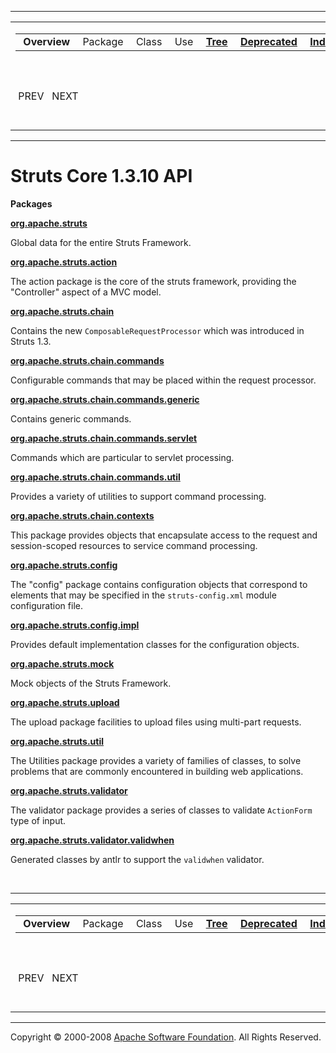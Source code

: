 ------------------------------------------------------------------------

<span id="navbar_top"></span> [](#skip-navbar_top "Skip navigation links")

<table>
<colgroup>
<col width="50%" />
<col width="50%" />
</colgroup>
<tbody>
<tr class="odd">
<td align="left"><span id="navbar_top_firstrow"></span>
<table>
<tbody>
<tr class="odd">
<td align="left"> <strong>Overview</strong> </td>
<td align="left">Package </td>
<td align="left">Class </td>
<td align="left">Use </td>
<td align="left"><a href="overview-tree.html.md"><strong>Tree</strong></a> </td>
<td align="left"><a href="deprecated-list.html.md"><strong>Deprecated</strong></a> </td>
<td align="left"><a href="index-all.html.md"><strong>Index</strong></a> </td>
<td align="left"><a href="help-doc.html.md"><strong>Help</strong></a> </td>
</tr>
</tbody>
</table></td>
<td align="left"></td>
</tr>
<tr class="even">
<td align="left"> PREV   NEXT</td>
<td align="left"><a href="index.html.md?overview-summary.html"><strong>FRAMES</strong></a>    <a href="overview-summary.html"><strong>NO FRAMES</strong></a>    
<a href="allclasses-noframe.html.md"><strong>All Classes</strong></a></td>
</tr>
</tbody>
</table>

<span id="skip-navbar_top"></span>

------------------------------------------------------------------------

Struts Core 1.3.10 API
======================

**Packages**

**[org.apache.struts](org/apache/struts/package-summary.html.md)**

Global data for the entire Struts Framework.

**[org.apache.struts.action](org/apache/struts/action/package-summary.html.md)**

The action package is the core of the struts framework, providing the "Controller" aspect of a MVC model.

**[org.apache.struts.chain](org/apache/struts/chain/package-summary.html.md)**

Contains the new `ComposableRequestProcessor` which was introduced in Struts 1.3.

**[org.apache.struts.chain.commands](org/apache/struts/chain/commands/package-summary.html.md)**

Configurable commands that may be placed within the request processor.

**[org.apache.struts.chain.commands.generic](org/apache/struts/chain/commands/generic/package-summary.html.md)**

Contains generic commands.

**[org.apache.struts.chain.commands.servlet](org/apache/struts/chain/commands/servlet/package-summary.html.md)**

Commands which are particular to servlet processing.

**[org.apache.struts.chain.commands.util](org/apache/struts/chain/commands/util/package-summary.html.md)**

Provides a variety of utilities to support command processing.

**[org.apache.struts.chain.contexts](org/apache/struts/chain/contexts/package-summary.html.md)**

This package provides objects that encapsulate access to the request and session-scoped resources to service command processing.

**[org.apache.struts.config](org/apache/struts/config/package-summary.html.md)**

The "config" package contains configuration objects that correspond to elements that may be specified in the `struts-config.xml` module configuration file.

**[org.apache.struts.config.impl](org/apache/struts/config/impl/package-summary.html.md)**

Provides default implementation classes for the configuration objects.

**[org.apache.struts.mock](org/apache/struts/mock/package-summary.html.md)**

Mock objects of the Struts Framework.

**[org.apache.struts.upload](org/apache/struts/upload/package-summary.html.md)**

The upload package facilities to upload files using multi-part requests.

**[org.apache.struts.util](org/apache/struts/util/package-summary.html.md)**

The Utilities package provides a variety of families of classes, to solve problems that are commonly encountered in building web applications.

**[org.apache.struts.validator](org/apache/struts/validator/package-summary.html.md)**

The validator package provides a series of classes to validate `ActionForm` type of input.

**[org.apache.struts.validator.validwhen](org/apache/struts/validator/validwhen/package-summary.html.md)**

Generated classes by antlr to support the `validwhen` validator.

 

------------------------------------------------------------------------

<span id="navbar_bottom"></span> [](#skip-navbar_bottom "Skip navigation links")

<table>
<colgroup>
<col width="50%" />
<col width="50%" />
</colgroup>
<tbody>
<tr class="odd">
<td align="left"><span id="navbar_bottom_firstrow"></span>
<table>
<tbody>
<tr class="odd">
<td align="left"> <strong>Overview</strong> </td>
<td align="left">Package </td>
<td align="left">Class </td>
<td align="left">Use </td>
<td align="left"><a href="overview-tree.html.md"><strong>Tree</strong></a> </td>
<td align="left"><a href="deprecated-list.html.md"><strong>Deprecated</strong></a> </td>
<td align="left"><a href="index-all.html.md"><strong>Index</strong></a> </td>
<td align="left"><a href="help-doc.html.md"><strong>Help</strong></a> </td>
</tr>
</tbody>
</table></td>
<td align="left"></td>
</tr>
<tr class="even">
<td align="left"> PREV   NEXT</td>
<td align="left"><a href="index.html.md?overview-summary.html"><strong>FRAMES</strong></a>    <a href="overview-summary.html"><strong>NO FRAMES</strong></a>    
<a href="allclasses-noframe.html.md"><strong>All Classes</strong></a></td>
</tr>
</tbody>
</table>

<span id="skip-navbar_bottom"></span>

------------------------------------------------------------------------

Copyright © 2000-2008 [Apache Software Foundation](http://www.apache.org/). All Rights Reserved.
